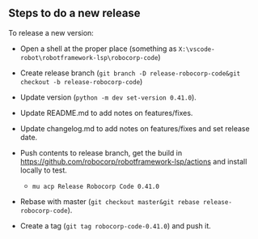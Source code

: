 Steps to do a new release
--------------------------

To release a new version:

- Open a shell at the proper place (something as `X:\vscode-robot\robotframework-lsp\robocorp-code`)

- Create release branch (`git branch -D release-robocorp-code&git checkout -b release-robocorp-code`)

- Update version (`python -m dev set-version 0.41.0`).

- Update README.md to add notes on features/fixes.

- Update changelog.md to add notes on features/fixes and set release date.

- Push contents to release branch, get the build in https://github.com/robocorp/robotframework-lsp/actions and install locally to test.
  - `mu acp Release Robocorp Code 0.41.0` 

- Rebase with master (`git checkout master&git rebase release-robocorp-code`).

- Create a tag (`git tag robocorp-code-0.41.0`) and push it.
